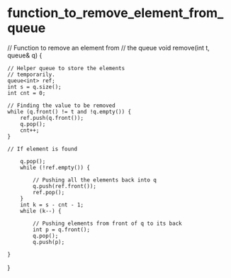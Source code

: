# function_to_remove_element_from_queue




// Function to remove an element from
// the queue
void remove(int t, queue<int>& q)
{

	// Helper queue to store the elements
	// temporarily.
	queue<int> ref;
	int s = q.size();
	int cnt = 0;

	// Finding the value to be removed
	while (q.front() != t and !q.empty()) {
		ref.push(q.front());
		q.pop();
		cnt++;
	}

	// If element is found
	
		q.pop();
		while (!ref.empty()) {

			// Pushing all the elements back into q
			q.push(ref.front());
			ref.pop();
		}
		int k = s - cnt - 1;
		while (k--) {

			// Pushing elements from front of q to its back
			int p = q.front();
			q.pop();
			q.push(p);
		
	}
}
